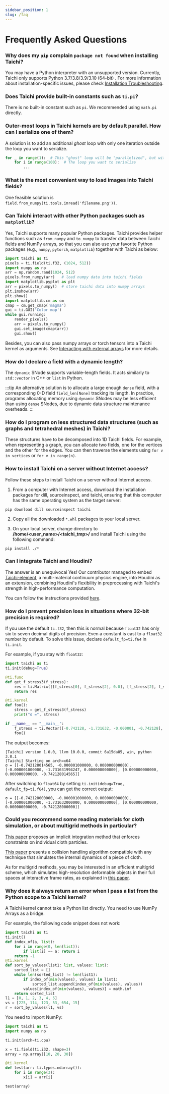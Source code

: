 ```yaml
---
sidebar_position: 1
slug: /faq
---
```

# Frequently Asked Questions

### Why does my `pip` complain `package not found` when installing Taichi?

You may have a Python interpreter with an unsupported version. Currently, Taichi only supports Python 3.7/3.8/3.9/3.10 (64-bit) . For more information about installation-specific issues, please check [Installation Troubleshooting](./install.md).

### Does Taichi provide built-in constants such as `ti.pi`?

There is no built-in constant such as `pi`. We recommended using `math.pi` directly.

### Outer-most loops in Taichi kernels are by default parallel. How can I **serialize** one of them?

A solution is to add an additional *ghost* loop with only one iteration outside the loop you want to serialize.

```python {1}
for _ in range(1):  # This "ghost" loop will be "parallelized", but with only one thread. Therefore, the containing loop below is serialized.
    for i in range(100):  # The loop you want to serialize
        ...
```

### What is the most convenient way to load images into Taichi fields?

One feasible solution is `field.from_numpy(ti.tools.imread('filename.png'))`.

### Can Taichi interact with **other Python packages** such as `matplotlib`?

Yes, Taichi supports many popular Python packages. Taichi provides helper functions such as `from_numpy` and `to_numpy` to transfer data between Taichi fields and NumPy arrays, so that you can also use your favorite Python packages (e.g., `numpy`, `pytorch`, `matplotlib`) together with Taichi as below:

```python
import taichi as ti
pixels = ti.field(ti.f32, (1024, 512))
import numpy as np
arr = np.random.rand(1024, 512)
pixels.from_numpy(arr)   # load numpy data into taichi fields
import matplotlib.pyplot as plt
arr = pixels.to_numpy()  # store taichi data into numpy arrays
plt.imshow(arr)
plt.show()
import matplotlib.cm as cm
cmap = cm.get_cmap('magma')
gui = ti.GUI('Color map')
while gui.running:
    render_pixels()
    arr = pixels.to_numpy()
    gui.set_image(cmap(arr))
    gui.show()
```

Besides, you can also pass numpy arrays or torch tensors into a Taichi kernel as arguments. See [Interacting with external arrays](../basic/external.md) for more details.

### How do I declare a field with a **dynamic length**?

The `dynamic` SNode supports variable-length fields. It acts similarly to `std::vector` in C++ or `list` in Python.

:::tip
An alternative solution is to allocate a large enough `dense` field, with a corresponding 0-D field
`field_len[None]` tracking its length. In practice, programs allocating memory using `dynamic`
SNodes may be less efficient than using `dense` SNodes, due to dynamic data structure
maintenance overheads.
:::

### How do I program on less structured data structures (such as graphs and tetrahedral meshes) in Taichi?

These structures have to be decomposed into 1D Taichi fields. For example, when representing a graph, you can allocate two fields, one for the vertices and the other for the edges. You can then traverse the elements using `for v in vertices` or `for v in range(n)`.

### How to install Taichi on a server without Internet access?

Follow these steps to install Taichi on a server without Internet access.

1. From a computer with Internet access, download the installation packages for dill, sourceinspect, and taichi, ensuring that this computer has the same operating system as the target server:

```plaintext
pip download dill sourceinspect taichi
```

2. Copy all the downloaded `*.whl` packages to your local server.

3. On your local server, change directory to **/home/<user_name>/<taichi_tmp>/** and install Taichi using the following command:

```plaintext
pip install ./*
```

### Can I integrate Taichi and Houdini?

The answer is an unequivocal Yes! Our contributor managed to embed [Taichi-element](https://github.com/taichi-dev/taichi_elements), a multi-material continuum physics engine, into Houdini as an extension, combining Houdini's flexibility in preprocessing with Taichi's strength in high-performance computation.

You can follow the instructions provided [here](https://github.com/taichi-dev/taichi_houdini).

### How do I prevent precision loss in situations where 32-bit precision is required?

If you use the default `ti.f32`, then this is normal because `float32` has only six to seven decimal digits of precision. Even a constant is cast to a `float32` number by default. To solve this issue, declare `default_fp=ti.f64` in `ti.init`.

For example, if you stay with `float32`:

```python
import taichi as ti
ti.init(debug=True)

@ti.func
def get_f_stress3(f_stress):
    res = ti.Matrix([[f_stress[0], f_stress[2], 0.0], [f_stress[2], f_stress[1], 0.0], [0.0, 0.0, f_stress[3]]], ti.f64)
    return res

@ti.kernel
def foo():
    stress = get_f_stress3(f_stress)
    print("σ =", stress)

if __name__ == "__main__":
    f_stress = ti.Vector([-0.742128, -1.731632, -0.000001, -0.742128], ti.f64)
    foo()
```

 The output becomes:

 ```plaintext
 [Taichi] version 1.0.0, llvm 10.0.0, commit 6a15da85, win, python 3.8.1
[Taichi] Starting on arch=x64
σ = [[-0.742128014565, -0.000001000000, 0.000000000000], [-0.000001000000, -1.731631994247, 0.000000000000], [0.000000000000, 0.000000000000, -0.742128014565]]
 ```

After switching to `float64` by setting `ti.init(debug=True, default_fp=ti.f64)`, you can get the correct output:

```plaintext
σ = [[-0.742128000000, -0.000001000000, 0.000000000000], [-0.000001000000, -1.731632000000, 0.000000000000], [0.000000000000, 0.000000000000, -0.742128000000]]
 ```

### Could you recommend some reading materials for cloth simulation, or about multigrid methods in particular?

[This paper](https://www.cs.cmu.edu/~baraff/papers/sig98.pdf) proposes an implicit integration method that enforces constraints on individual cloth particles.

[This paper](https://www.cs.ubc.ca/~rbridson/docs/cloth2002.pdf) presents a collision handling algorithm compatible with any technique that simulates the internal dynamics of a piece of cloth.

As for multigrid methods, you may be interested in an efficient multigrid scheme, which simulates high-resolution deformable objects in their full spaces at interactive frame rates, as explained in [this paper](http://tiantianliu.cn/papers/xian2019multigrid/xian2019multigrid.html).

### Why does it always return an error when I pass a list from the Python scope to a Taichi kernel?

A Taichi kernel cannot take a Python list directly. You need to use NumPy Arrays as a bridge.

For example, the following code snippet does not work:

```python
import taichi as ti
ti.init()
def index_of(a, list):
    for i in range(0, len(list)):
        if list[i] == a: return i
    return -1
@ti.kernel
def sort_by_values(list1: list, values: list):
    sorted_list = []
    while len(sorted_list) != len(list1):
        if index_of(min(values), values) in list1:
            sorted_list.append(index_of(min(values), values))
        values[index_of(min(values), values)] = math.inf
    return sorted_list
l1 = [0, 1, 2, 3, 4, 5]
vs = [225, 114, 123, 53, 654, 15]
r = sort_by_values(l1, vs)
 ```

You need to import NumPy:

```python
import taichi as ti
import numpy as np

ti.init(arch=ti.cpu)

x = ti.field(ti.i32, shape=3)
array = np.array([10, 20, 30])

@ti.kernel
def test(arr: ti.types.ndarray()):
    for i in range(3):
        x[i] = arr[i]

test(array)
 ```
